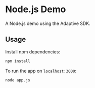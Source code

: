 # Node.js Demo

A Node.js demo using the Adaptive SDK.

## Usage

Install npm dependencies:

```bash
npm install
```

To run the app on `localhost:3000`:

```bash
node app.js
```
